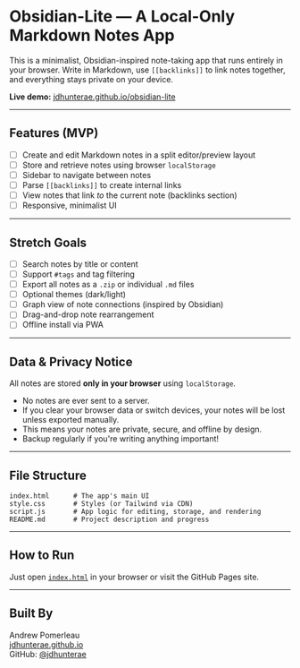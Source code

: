 # Obsidian-Lite — A Local-Only Markdown Notes App

This is a minimalist, Obsidian-inspired note-taking app that runs entirely in your browser. Write in Markdown, use `[[backlinks]]` to link notes together, and everything stays private on your device.

**Live demo:** [jdhunterae.github.io/obsidian-lite](https://jdhunterae.github.io/obsidian-lite)

---

## Features (MVP)

- [ ] Create and edit Markdown notes in a split editor/preview layout
- [ ] Store and retrieve notes using browser `localStorage`
- [ ] Sidebar to navigate between notes
- [ ] Parse `[[backlinks]]` to create internal links
- [ ] View notes that link *to* the current note (backlinks section)
- [ ] Responsive, minimalist UI

---

## Stretch Goals

- [ ] Search notes by title or content
- [ ] Support `#tags` and tag filtering
- [ ] Export all notes as a `.zip` or individual `.md` files
- [ ] Optional themes (dark/light)
- [ ] Graph view of note connections (inspired by Obsidian)
- [ ] Drag-and-drop note rearrangement
- [ ] Offline install via PWA

---

## Data & Privacy Notice

All notes are stored **only in your browser** using `localStorage`.

- No notes are ever sent to a server.
- If you clear your browser data or switch devices, your notes will be lost unless exported manually.
- This means your notes are private, secure, and offline by design.
- Backup regularly if you're writing anything important!

---

## File Structure

```
index.html      # The app's main UI
style.css       # Styles (or Tailwind via CDN)
script.js       # App logic for editing, storage, and rendering
README.md       # Project description and progress
```

---

## How to Run

Just open [`index.html`](index.html) in your browser or visit the GitHub Pages site.

---

## Built By

Andrew Pomerleau  
[jdhunterae.github.io](http://jdhunterae.github.io)  
GitHub: [@jdhunterae](https://github.com/jdhunterae)
